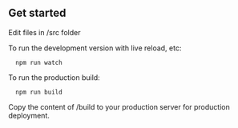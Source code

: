## Get started
Edit files in /src folder

To run the development version with live reload, etc:

```
  npm run watch
```

To run the production build:

```
  npm run build
```

Copy the content of /build to your production server for production deployment.
